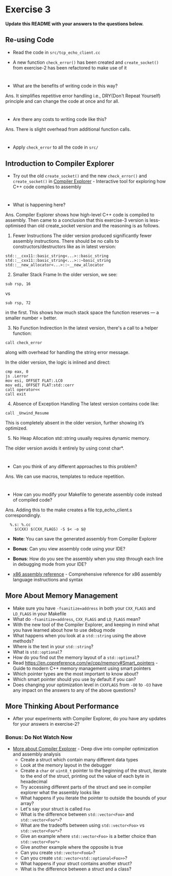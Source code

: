 # Exercise 3

**Update this README with your answers to the questions below.**

## Re-using Code

- Read the code in `src/tcp_echo_client.cc`

- A new function `check_error()` has been created and `create_socket()` from 
  exercise-2 has been refactored to make use of it
#
- What are the benefits of writing code in this way?

Ans. It simplifies repetitive error handling i.e., DRY(Don't Repeat Yourself) principle and can change the code at once and for all.
#
- Are there any costs to writing code like this?

Ans. There is slight overhead from additional function calls.
#
- Apply `check_error` to all the code in `src/`


## Introduction to Compiler Explorer

- Try out the old `create_socket()` and the new `check_error()` and 
  `create_socket()` in [Compiler Explorer](https://godbolt.org) - Interactive 
  tool for exploring how C++ code compiles to assembly
  #
- What is happening here?

Ans. Compiler Explorer shows how high-level C++ code is compiled to assembly. 
Then came to a conclusion that this exercise-3 version is less-optimised than old create_socket version and the reasoning is as follows.
  1. Fewer Instructions
The older version produced significantly fewer assembly instructions.
There should be no calls to constructors/destructors like as in latest version:
```
std::__cxx11::basic_string<...>::basic_string
std::__cxx11::basic_string<...>::~basic_string
std::__new_allocator<...>::~__new_allocator
```
  2. Smaller Stack Frame
In the older version, we see:
```
sub rsp, 16
```
vs
```
sub rsp, 72
```
in the first. This shows how much stack space the function reserves — a smaller number = better.

  3. No Function Indirection
In the latest version, there's a call to a helper function:
```
call check_error
```
along with overhead for handling the string error message.

In the older version, the logic is inlined and direct:
```
cmp eax, 0
js .Lerror
mov esi, OFFSET FLAT:.LC0
mov edi, OFFSET FLAT:std::cerr
call operator<<
call exit
```
  
  4. Absence of Exception Handling
The latest version contains code like:
```
call _Unwind_Resume
```
This is completely absent in the older version, further showing it’s optimized.

  5. No Heap Allocation
std::string usually requires dynamic memory.

The older version avoids it entirely by using const char*.

#
- Can you think of any different approaches to this problem?

Ans. We can use macros, templates to reduce repetition.
#
- How can you modify your Makefile to generate assembly code instead of
  compiled code?

Ans. Adding this to the make creates a file tcp_echo_client.s correspondingly.
``` 
  %.s: %.cc
	$(CXX) $(CXX_FLAGS) -S $< -o $@
```
- **Note**: You can save the generated assembly from Compiler Explorer
- **Bonus**: Can you view assembly code using your IDE?

- **Bonus**: How do you see the assembly when you step through each line in
  debugging mode from your IDE?
- [x86 assembly reference](http://ref.x86asm.net/) - Comprehensive reference 
  for x86 assembly language instructions and syntax

## More About Memory Management

- Make sure you have `-fsanitize=address` in both your `CXX_FLAGS` and 
  `LD_FLAGS` in your Makefile
- What do `-fsanitize=address`, `CXX_FLAGS` and `LD_FLAGS` mean?
- With the new tool of the Compiler Explorer, and keeping in mind what you 
  have learned about how to use debug mode
- What happens when you look at a `std::string` using the above methods?
- Where is the text in your `std::string`?
- What is `std::optional`?
- How do you find out the memory layout of a `std::optional`?
- Read https://en.cppreference.com/w/cpp/memory#Smart_pointers - Guide to 
  modern C++ memory management using smart pointers
- Which pointer types are the most important to know about?
- Which smart pointer should you use by default if you can?
- Does changing your optimization level in `CXXFLAGS` from `-O0` to `-O3` have
  any impact on the answers to any of the above questions?

## More Thinking About Performance

- After your experiments with Compiler Explorer, do you have any updates for
  your answers in exercise-2?

### Bonus: Do Not Watch Now 

- [More about Compiler Explorer](https://www.youtube.com/watch?v=bSkpMdDe4g4) - 
  Deep dive into compiler optimization and assembly analysis
  - Create a struct which contain many different data types
  - Look at the memory layout in the debugger
  - Create a `char` or `uint8_t` pointer to the beginning of the struct, 
    iterate to the end of the struct, printing out the value of each byte in 
    hexadecimal
  - Try accessing different parts of the struct and see in compiler explorer
    what the assembly looks like
  - What happens if you iterate the pointer to outside the bounds of your
    array?
  - Let's say your struct is called `Foo`
  - What is the difference between `std::vector<Foo>` and `std::vector<Foo*>`?
  - What are the tradeoffs between using `std::vector<Foo>` vs 
    `std::vector<Foo*>`? 
  - Give an example where `std::vector<Foo>` is a better choice than 
    `std::vector<Foo*>`
  - Give another example where the opposite is true
  - Can you create `std::vector<Foo&>`? 
  - Can you create `std::vector<std::optional<Foo>>`?
  - What happens if your struct contains another struct?
  - What is the difference between a struct and a class?